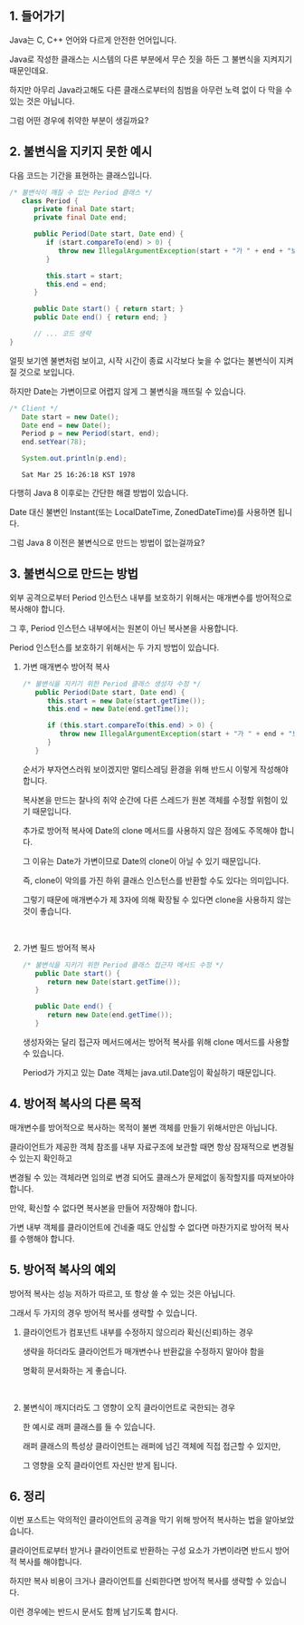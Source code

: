 ## 1. 들어가기

Java는 C, C++ 언어와 다르게 안전한 언어입니다.

Java로 작성한 클래스는 시스템의 다른 부분에서 무슨 짓을 하든 그 불변식을 지켜지기 때문인데요.

하지만 아무리 Java라고해도 다른 클래스로부터의 침범을 아무런 노력 없이 다 막을 수 있는 것은 아닙니다.

그럼 어떤 경우에 취약한 부분이 생길까요?

## 2. 불변식을 지키지 못한 예시

다음 코드는 기간을 표현하는 클래스입니다.

```java
/* 불변식이 깨질 수 있는 Period 클래스 */
   class Period {
      private final Date start;
      private final Date end;

      public Period(Date start, Date end) {
         if (start.compareTo(end) > 0) {
            throw new IllegalArgumentException(start + "가 " + end + "보다 늦습니다.");
         }

         this.start = start;
         this.end = end;
      }

      public Date start() { return start; }
      public Date end() { return end; }

      // ... 코드 생략
}
```

얼핏 보기엔 불변처럼 보이고, 시작 시간이 종료 시각보다 늦을 수 없다는 불변식이 지켜질 것으로 보입니다.

하지만 Date는 가변이므로 어렵지 않게 그 불변식을 깨뜨릴 수 있습니다.

```java
/* Client */
   Date start = new Date();
   Date end = new Date();
   Period p = new Period(start, end);
   end.setYear(78);

   System.out.println(p.end);
```

```
   Sat Mar 25 16:26:18 KST 1978
```

다행히 Java 8 이후로는 간단한 해결 방법이 있습니다.

Date 대신 불변인 Instant(또는 LocalDateTime, ZonedDateTime)를 사용하면 됩니다.

그럼 Java 8 이전은 불변식으로 만드는 방법이 없는걸까요?

## 3. 불변식으로 만드는 방법

외부 공격으로부터 Period 인스턴스 내부를 보호하기 위해서는 매개변수를 방어적으로 복사해야 합니다.

그 후, Period 인스턴스 내부에서는 원본이 아닌 복사본을 사용합니다.

Period 인스턴스를 보호하기 위해서는 두 가지 방법이 있습니다.

1. 가변 매개변수 방어적 복사

   ```java
   /* 불변식을 지키기 위한 Period 클래스 생성자 수정 */
      public Period(Date start, Date end) {
         this.start = new Date(start.getTime());
         this.end = new Date(end.getTime());

         if (this.start.compareTo(this.end) > 0) {
            throw new IllegalArgumentException(start + "가 " + end + "보다 늦습니다.");
         }
      }
   ```

   순서가 부자연스러워 보이겠지만 멀티스레딩 환경을 위해 반드시 이렇게 작성해야 합니다.

   복사본을 만드는 찰나의 취약 순간에 다른 스레드가 원본 객체를 수정할 위험이 있기 때문입니다.

   추가로 방어적 복사에 Date의 clone 메서드를 사용하지 않은 점에도 주목해야 합니다.

   그 이유는 Date가 가변이므로 Date의 clone이 아닐 수 있기 때문입니다.

   즉, clone이 악의를 가진 하위 클래스 인스턴스를 반환할 수도 있다는 의미입니다.

   그렇기 때문에 매개변수가 제 3자에 의해 확장될 수 있다면 clone을 사용하지 않는 것이 좋습니다.

   <br>

2. 가변 필드 방어적 복사

   ```java
   /* 불변식을 지키기 위한 Period 클래스 접근자 메서드 수정 */
      public Date start() {
         return new Date(start.getTime());
      }

      public Date end() {
         return new Date(end.getTime());
      }
   ```

   생성자와는 달리 접근자 메서드에서는 방어적 복사를 위해 clone 메서드를 사용할 수 있습니다.

   Period가 가지고 있는 Date 객체는 java.util.Date임이 확실하기 때문입니다.

## 4. 방어적 복사의 다른 목적

매개변수를 방어적으로 복사하는 목적이 불변 객체를 만들기 위해서만은 아닙니다.

클라이언트가 제공한 객체 참조를 내부 자료구조에 보관할 때면 항상 잠재적으로 변경될 수 있는지 확인하고

변경될 수 있는 객체라면 임의로 변경 되어도 클래스가 문제없이 동작할지를 따져보아야 합니다.

만약, 확신할 수 없다면 복사본을 만들어 저장해야 합니다.

가변 내부 객체를 클라이언트에 건네줄 때도 안심할 수 없다면 마찬가지로 방어적 복사를 수행해야 합니다.

## 5. 방어적 복사의 예외

방어적 복사는 성능 저하가 따르고, 또 항상 쓸 수 있는 것은 아닙니다.

그래서 두 가지의 경우 방어적 복사를 생략할 수 있습니다.

1. 클라이언트가 컴포넌트 내부를 수정하지 않으리라 확신(신뢰)하는 경우

   생략을 하더라도 클라이언트가 매개변수나 반환값을 수정하지 말아야 함을
   
   명확히 문서화하는 게 좋습니다.

   <br>

2. 불변식이 깨지더라도 그 영향이 오직 클라이언트로 국한되는 경우

   한 예시로 래퍼 클래스를 들 수 있습니다.

   래퍼 클래스의 특성상 클라이언트는 래퍼에 넘긴 객체에 직접 접근할 수 있지만,

   그 영향을 오직 클라이언트 자신만 받게 됩니다.

## 6. 정리

   이번 포스트는 악의적인 클라이언트의 공격을 막기 위해 방어적 복사하는 법을 알아보았습니다.

   클라이언트로부터 받거나 클라이언트로 반환하는 구성 요소가 가변이라면 반드시 방어적 복사를 해야합니다.

   하지만 복사 비용이 크거나 클라이언트를 신뢰한다면 방어적 복사를 생략할 수 있습니다.

   이런 경우에는 반드시 문서도 함께 남기도록 합시다.